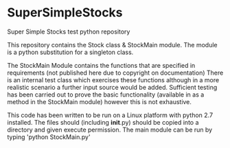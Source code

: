 # SuperSimpleStocks
Super Simple Stocks test python repository

This repository contains the Stock class & StockMain module.  The module is a python substitution for a singleton class.

The StockMain Module contains the functions that are specified in requirements (not published here due to copyright on documentation)
There is an internal test class which exercises these functions although in a more realistic scenario a further input source would be added.  Sufficient testing has been carried out to prove the basic functionality (available in as a method in the StockMain module) however this is not exhaustive. 

This code has been written to be run on a Linux platform with python 2.7 installed.
The files should (including __init__.py) should be copied into a directory and given execute permission.
The main module can be run by typing 'python StockMain.py'
